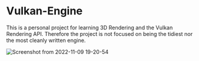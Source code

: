 # Vulkan-Engine

This is a personal project for learning 3D Rendering and the Vulkan Rendering API. 
Therefore the project is not focused on being the tidiest nor the most cleanly written engine.

![Screenshot from 2022-11-09 19-20-54](https://user-images.githubusercontent.com/19312092/200910341-c81ab341-5a09-4fde-9f74-6c386f89a5ad.png)

